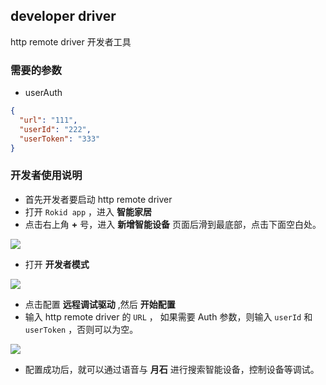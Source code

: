 ## developer driver

http remote driver 开发者工具

### 需要的参数

- userAuth

```json
{
  "url": "111",
  "userId": "222",
  "userToken": "333"
}
```

### 开发者使用说明

- 首先开发者要启动 http remote driver
- 打开 `Rokid app` ，进入 **智能家居**
- 点击右上角 **+** 号，进入 **新增智能设备** 页面后滑到最底部，点击下面空白处。

![](../images/developer_3.jpg)

- 打开 **开发者模式**

![](../images/developer_1.jpg)

- 点击配置 **远程调试驱动** ,然后 **开始配置**
- 输入 http remote driver 的 `URL` ， 如果需要 Auth 参数，则输入 `userId` 和 `userToken` ，否则可以为空。

![](../images/developer_2.jpg)

- 配置成功后，就可以通过语音与 **月石** 进行搜索智能设备，控制设备等调试。
